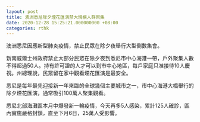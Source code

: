 ```yaml
---
layout: post
title: 澳洲悉尼除夕煙花匯演禁大規模人群聚集
date: 2020-12-28 15:25:21.000000000 +08:00
categories: rthk
---
```


澳洲悉尼因應新型肺炎疫情，禁止民眾在除夕夜舉行大型倒數集會。

新南威爾士州政府禁止大部分民眾在除夕夜到悉尼市中心海港一帶，戶外聚集人數不得超過50人。持有許可證的人才可以到市中心地區，每戶家庭只准接待10人慶祝。州總理說，民眾留在家中觀看煙花匯演是最安全。

悉尼是每年最先迎接新一年來臨的全球幾個主要城市之一，市中心海港大橋舉行的除夕煙花匯演，通常吸引100萬人聚集觀看。

悉尼北部海灘區本月中爆發新一輪疫情，今天再多5人感染，累計125人確診，區內實施嚴格封鎖，直至下月6日，25萬人受影響。
